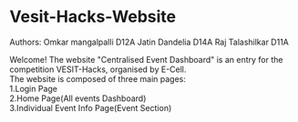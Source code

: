 # Vesit-Hacks-Website
Authors: Omkar mangalpalli D12A
         Jatin Dandelia    D14A
         Raj Talashilkar   D11A
         
Welcome!
The website "Centralised Event Dashboard" is an entry for the competition VESIT-Hacks, organised by E-Cell.<br/>
The website is composed of three main pages:<br/>
 1.Login Page<br/>
 2.Home Page(All events Dashboard)<br/>
 3.Individual Event Info Page(Event Section)<br/>
